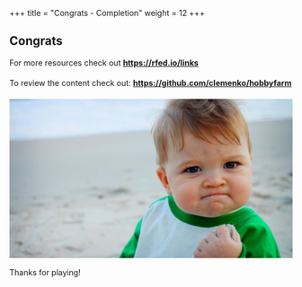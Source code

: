 +++
title = "Congrats - Completion"
weight = 12
+++

## **Congrats**

For more resources check out **https://rfed.io/links**

####
To review the content check out: **https://github.com/clemenko/hobbyfarm**

####
![success](https://raw.githubusercontent.com/clemenko/rke_workshop/main/images/success.jpg)

Thanks for playing!
